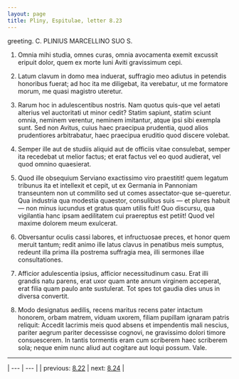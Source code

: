 ```yaml
---
layout: page
title: Pliny, Espitulae, letter 8.23
---
```


greeting. C. PLINIUS MARCELLINO SUO S.



1. Omnia mihi studia, omnes curas, omnia avocamenta exemit excussit eripuit dolor, quem ex morte Iuni Aviti gravissimum cepi.



2. Latum clavum in domo mea induerat, suffragio meo adiutus in petendis honoribus fuerat; ad hoc ita me diligebat, ita verebatur, ut me formatore morum, me quasi magistro uteretur.



3. Rarum hoc in adulescentibus nostris. Nam quotus quis-que vel aetati alterius vel auctoritati ut minor cedit? Statim sapiunt, statim sciunt omnia, neminem verentur, neminem imitantur, atque ipsi sibi exempla sunt. Sed non Avitus, cuius haec praecipua prudentia, quod alios prudentiores arbitrabatur, haec praecipua eruditio quod discere volebat.



4. Semper ille aut de studiis aliquid aut de officiis vitae consulebat, semper ita recedebat ut melior factus; et erat factus vel eo quod audierat, vel quod omnino quaesierat.



5. Quod ille obsequium Serviano exactissimo viro praestitit! quem legatum tribunus ita et intellexit et cepit, ut ex Germania in Pannoniam transeuntem non ut commilito sed ut comes assectator-que se-queretur. Qua industria qua modestia quaestor, consulibus suis — et plures habuit — non minus iucundus et gratus quam utilis fuit! Quo discursu, qua vigilantia hanc ipsam aedilitatem cui praereptus est petiit! Quod vel maxime dolorem meum exulcerat.



6. Obversantur oculis cassi labores, et infructuosae preces, et honor quem meruit tantum; redit animo ille latus clavus in penatibus meis sumptus, redeunt illa prima illa postrema suffragia mea, illi sermones illae consultationes.



7. Afficior adulescentia ipsius, afficior necessitudinum casu. Erat illi grandis natu parens, erat uxor quam ante annum virginem acceperat, erat filia quam paulo ante sustulerat. Tot spes tot gaudia dies unus in diversa convertit.



8. Modo designatus aedilis, recens maritus recens pater intactum honorem, orbam matrem, viduam uxorem, filiam pupillam ignaram patris reliquit: Accedit lacrimis meis quod absens et impendentis mali nescius, pariter aegrum pariter decessisse cognovi, ne gravissimo dolori timore consuescerem. In tantis tormentis eram cum scriberem haec <ut haec> scriberem sola; neque enim nunc aliud aut cogitare aut loqui possum. Vale.



---

| --- | --- |
| previous: [8.22](../8.22/) | next: [8.24](../8.24/) |
